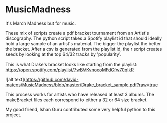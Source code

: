 # MusicMadness
It's March Madness but for music. 

These mix of scripts create a pdf bracket tournament from an Artist's discography. The python script takes a Spotify playlist id
that should ideally hold a large sample of an artist's material. The bigger the playlist the better the bracket. 
After a csv is generated from the playlist id, the r script creates seeds by looking at the top 64/32 tracks by 'popularity'. 

This is what Drake's bracket looks like starting from the playlist: https://open.spotify.com/playlist/7wBVKvnoeoMFdGfw70qIkR

![alt text](https://github.com/david-mateos/MusicMadness/blob/master/Drake_bracket_sample.pdf?raw=true

This process works for artists who have released at least 3 albums. The makeBracket files each correspond to either a 32 or 64 
size bracket.

My good friend, Ishan Guru contributed some very helpful python to this project. 
